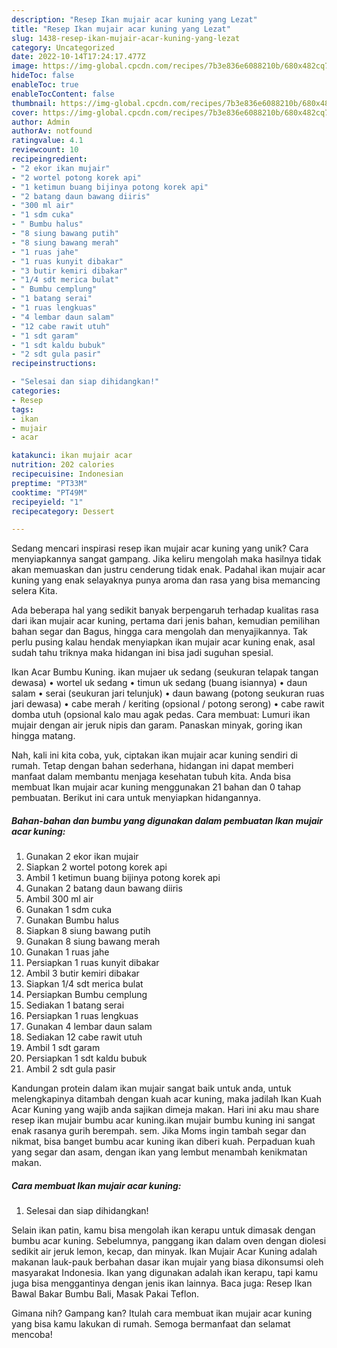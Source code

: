 ```yaml
---
description: "Resep Ikan mujair acar kuning yang Lezat"
title: "Resep Ikan mujair acar kuning yang Lezat"
slug: 1438-resep-ikan-mujair-acar-kuning-yang-lezat
category: Uncategorized
date: 2022-10-14T17:24:17.477Z
image: https://img-global.cpcdn.com/recipes/7b3e836e6088210b/680x482cq70/ikan-mujair-acar-kuning-foto-resep-utama.jpg
hideToc: false
enableToc: true
enableTocContent: false
thumbnail: https://img-global.cpcdn.com/recipes/7b3e836e6088210b/680x482cq70/ikan-mujair-acar-kuning-foto-resep-utama.jpg
cover: https://img-global.cpcdn.com/recipes/7b3e836e6088210b/680x482cq70/ikan-mujair-acar-kuning-foto-resep-utama.jpg
author: Admin
authorAv: notfound
ratingvalue: 4.1
reviewcount: 10
recipeingredient:
- "2 ekor ikan mujair"
- "2 wortel potong korek api"
- "1 ketimun buang bijinya potong korek api"
- "2 batang daun bawang diiris"
- "300 ml air"
- "1 sdm cuka"
- " Bumbu halus"
- "8 siung bawang putih"
- "8 siung bawang merah"
- "1 ruas jahe"
- "1 ruas kunyit dibakar"
- "3 butir kemiri dibakar"
- "1/4 sdt merica bulat"
- " Bumbu cemplung"
- "1 batang serai"
- "1 ruas lengkuas"
- "4 lembar daun salam"
- "12 cabe rawit utuh"
- "1 sdt garam"
- "1 sdt kaldu bubuk"
- "2 sdt gula pasir"
recipeinstructions:

- "Selesai dan siap dihidangkan!"
categories:
- Resep
tags:
- ikan
- mujair
- acar

katakunci: ikan mujair acar 
nutrition: 202 calories
recipecuisine: Indonesian
preptime: "PT33M"
cooktime: "PT49M"
recipeyield: "1"
recipecategory: Dessert

---
```





Sedang mencari inspirasi resep ikan mujair acar kuning yang unik? Cara menyiapkannya sangat gampang. Jika keliru mengolah maka hasilnya tidak akan memuaskan dan justru cenderung tidak enak. Padahal ikan mujair acar kuning yang enak selayaknya punya aroma dan rasa yang bisa memancing selera Kita.





Ada beberapa hal yang sedikit banyak berpengaruh terhadap kualitas rasa dari ikan mujair acar kuning, pertama dari jenis bahan, kemudian pemilihan bahan segar dan Bagus, hingga cara mengolah dan menyajikannya. Tak perlu pusing kalau hendak menyiapkan ikan mujair acar kuning enak,      asal sudah tahu triknya maka hidangan ini bisa jadi suguhan spesial.














Ikan Acar Bumbu Kuning. ikan mujaer uk sedang (seukuran telapak tangan dewasa) • wortel uk sedang • timun uk sedang (buang isiannya) • daun salam • serai (seukuran jari telunjuk) • daun bawang (potong seukuran ruas jari dewasa) • cabe merah / keriting (opsional / potong serong) • cabe rawit domba utuh (opsional kalo mau agak pedas. Cara membuat: Lumuri ikan mujair dengan air jeruk nipis dan garam. Panaskan minyak, goring ikan hingga matang.






Nah, kali ini kita coba, yuk, ciptakan ikan mujair acar kuning sendiri di rumah. Tetap dengan bahan sederhana, hidangan ini dapat memberi manfaat dalam membantu menjaga kesehatan tubuh kita. Anda bisa membuat Ikan mujair acar kuning menggunakan 21 bahan dan 0 tahap pembuatan. Berikut ini cara untuk menyiapkan hidangannya.

<!--inarticleads1-->

##### Bahan-bahan dan bumbu yang digunakan dalam pembuatan Ikan mujair acar kuning:

1. Gunakan 2 ekor ikan mujair
1. Siapkan 2 wortel potong korek api
1. Ambil 1 ketimun buang bijinya potong korek api
1. Gunakan 2 batang daun bawang diiris
1. Ambil 300 ml air
1. Gunakan 1 sdm cuka
1. Gunakan  Bumbu halus
1. Siapkan 8 siung bawang putih
1. Gunakan 8 siung bawang merah
1. Gunakan 1 ruas jahe
1. Persiapkan 1 ruas kunyit dibakar
1. Ambil 3 butir kemiri dibakar
1. Siapkan 1/4 sdt merica bulat
1. Persiapkan  Bumbu cemplung
1. Sediakan 1 batang serai
1. Persiapkan 1 ruas lengkuas
1. Gunakan 4 lembar daun salam
1. Sediakan 12 cabe rawit utuh
1. Ambil 1 sdt garam
1. Persiapkan 1 sdt kaldu bubuk
1. Ambil 2 sdt gula pasir


Kandungan protein dalam ikan mujair sangat baik untuk anda, untuk melengkapinya ditambah dengan kuah acar kuning, maka jadilah Ikan Kuah Acar Kuning yang wajib anda sajikan dimeja makan. Hari ini aku mau share resep ikan mujair bumbu acar kuning.ikan mujair bumbu kuning ini sangat enak rasanya gurih berempah. sem. Jika Moms ingin tambah segar dan nikmat, bisa banget bumbu acar kuning ikan diberi kuah. Perpaduan kuah yang segar dan asam, dengan ikan yang lembut menambah kenikmatan makan. 

<!--inarticleads2-->

##### Cara membuat Ikan mujair acar kuning:


1. Selesai dan siap dihidangkan!

Selain ikan patin, kamu bisa mengolah ikan kerapu untuk dimasak dengan bumbu acar kuning. Sebelumnya, panggang ikan dalam oven dengan diolesi sedikit air jeruk lemon, kecap, dan minyak. Ikan Mujair Acar Kuning adalah makanan lauk-pauk berbahan dasar ikan mujair yang biasa dikonsumsi oleh masyarakat Indonesia. Ikan yang digunakan adalah ikan kerapu, tapi kamu juga bisa menggantinya dengan jenis ikan lainnya. Baca juga: Resep Ikan Bawal Bakar Bumbu Bali, Masak Pakai Teflon. 

Gimana nih? Gampang kan? Itulah cara membuat ikan mujair acar kuning yang bisa kamu lakukan di rumah. Semoga bermanfaat dan selamat mencoba!
